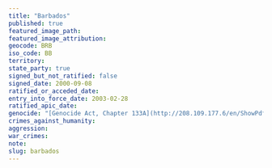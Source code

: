 ```yaml
---
title: "Barbados"
published: true
featured_image_path:
featured_image_attribution:
geocode: BRB
iso_code: BB
territory:
state_party: true
signed_but_not_ratified: false
signed_date: 2000-09-08
ratified_or_acceded_date:
entry_into_force_date: 2003-02-28
ratified_apic_date:
genocide: "[Genocide Act, Chapter 133A](http://208.109.177.6/en/ShowPdf/133A.pdf)"
crimes_against_humanity:
aggression:
war_crimes:
note:
slug: barbados
---
```

